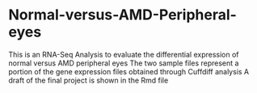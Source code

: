# Normal-versus-AMD-Peripheral-eyes
This is an RNA-Seq Analysis to evaluate the differential expression of normal versus AMD peripheral eyes
The two sample files represent a portion of the gene expression files obtained through Cuffdiff analysis 
A draft of the final project is shown in the Rmd file
